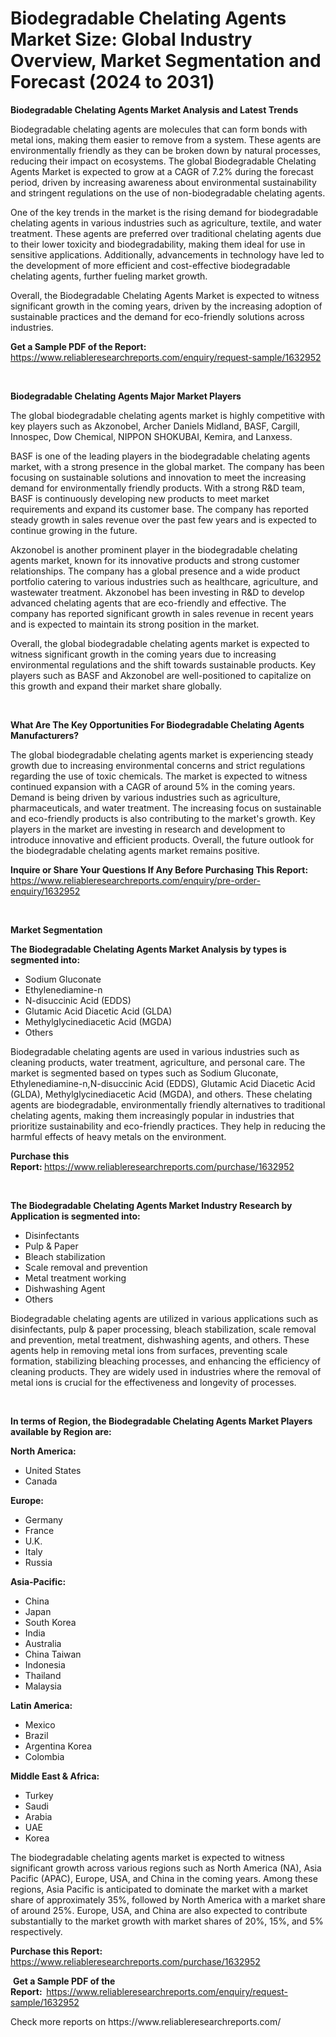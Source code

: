 <p><h1>Biodegradable Chelating Agents Market Size: Global Industry Overview, Market Segmentation and Forecast (2024 to 2031)</h1></p><p><strong>Biodegradable Chelating Agents Market Analysis and Latest Trends</strong></p>
<p><p>Biodegradable chelating agents are molecules that can form bonds with metal ions, making them easier to remove from a system. These agents are environmentally friendly as they can be broken down by natural processes, reducing their impact on ecosystems. The global Biodegradable Chelating Agents Market is expected to grow at a CAGR of 7.2% during the forecast period, driven by increasing awareness about environmental sustainability and stringent regulations on the use of non-biodegradable chelating agents.</p><p>One of the key trends in the market is the rising demand for biodegradable chelating agents in various industries such as agriculture, textile, and water treatment. These agents are preferred over traditional chelating agents due to their lower toxicity and biodegradability, making them ideal for use in sensitive applications. Additionally, advancements in technology have led to the development of more efficient and cost-effective biodegradable chelating agents, further fueling market growth.</p><p>Overall, the Biodegradable Chelating Agents Market is expected to witness significant growth in the coming years, driven by the increasing adoption of sustainable practices and the demand for eco-friendly solutions across industries.</p></p>
<p><strong>Get a Sample PDF of the Report:&nbsp;</strong> <a href="https://www.reliableresearchreports.com/enquiry/request-sample/1632952">https://www.reliableresearchreports.com/enquiry/request-sample/1632952</a></p>
<p>&nbsp;</p>
<p><strong>Biodegradable Chelating Agents Major Market Players</strong></p>
<p><p>The global biodegradable chelating agents market is highly competitive with key players such as Akzonobel, Archer Daniels Midland, BASF, Cargill, Innospec, Dow Chemical, NIPPON SHOKUBAI, Kemira, and Lanxess.</p><p>BASF is one of the leading players in the biodegradable chelating agents market, with a strong presence in the global market. The company has been focusing on sustainable solutions and innovation to meet the increasing demand for environmentally friendly products. With a strong R&D team, BASF is continuously developing new products to meet market requirements and expand its customer base. The company has reported steady growth in sales revenue over the past few years and is expected to continue growing in the future.</p><p>Akzonobel is another prominent player in the biodegradable chelating agents market, known for its innovative products and strong customer relationships. The company has a global presence and a wide product portfolio catering to various industries such as healthcare, agriculture, and wastewater treatment. Akzonobel has been investing in R&D to develop advanced chelating agents that are eco-friendly and effective. The company has reported significant growth in sales revenue in recent years and is expected to maintain its strong position in the market.</p><p>Overall, the global biodegradable chelating agents market is expected to witness significant growth in the coming years due to increasing environmental regulations and the shift towards sustainable products. Key players such as BASF and Akzonobel are well-positioned to capitalize on this growth and expand their market share globally.</p></p>
<p>&nbsp;</p>
<p><strong>What Are The Key Opportunities For Biodegradable Chelating Agents Manufacturers?</strong></p>
<p><p>The global biodegradable chelating agents market is experiencing steady growth due to increasing environmental concerns and strict regulations regarding the use of toxic chemicals. The market is expected to witness continued expansion with a CAGR of around 5% in the coming years. Demand is being driven by various industries such as agriculture, pharmaceuticals, and water treatment. The increasing focus on sustainable and eco-friendly products is also contributing to the market's growth. Key players in the market are investing in research and development to introduce innovative and efficient products. Overall, the future outlook for the biodegradable chelating agents market remains positive.</p></p>
<p><strong>Inquire or Share Your Questions If Any Before Purchasing This Report:</strong> <a href="https://www.reliableresearchreports.com/enquiry/pre-order-enquiry/1632952">https://www.reliableresearchreports.com/enquiry/pre-order-enquiry/1632952</a></p>
<p>&nbsp;</p>
<p><strong>Market Segmentation</strong></p>
<p><strong>The Biodegradable Chelating Agents Market Analysis by types is segmented into:</strong></p>
<p><ul><li>Sodium Gluconate</li><li>Ethylenediamine-n</li><li>N-disuccinic Acid (EDDS)</li><li>Glutamic Acid Diacetic Acid (GLDA)</li><li>Methylglycinediacetic Acid (MGDA)</li><li>Others</li></ul></p>
<p><p>Biodegradable chelating agents are used in various industries such as cleaning products, water treatment, agriculture, and personal care. The market is segmented based on types such as Sodium Gluconate, Ethylenediamine-n,N-disuccinic Acid (EDDS), Glutamic Acid Diacetic Acid (GLDA), Methylglycinediacetic Acid (MGDA), and others. These chelating agents are biodegradable, environmentally friendly alternatives to traditional chelating agents, making them increasingly popular in industries that prioritize sustainability and eco-friendly practices. They help in reducing the harmful effects of heavy metals on the environment.</p></p>
<p><strong>Purchase this Report:&nbsp;</strong><a href="https://www.reliableresearchreports.com/purchase/1632952">https://www.reliableresearchreports.com/purchase/1632952</a></p>
<p>&nbsp;</p>
<p><strong>The Biodegradable Chelating Agents Market Industry Research by Application is segmented into:</strong></p>
<p><ul><li>Disinfectants</li><li>Pulp & Paper</li><li>Bleach stabilization</li><li>Scale removal and prevention</li><li>Metal treatment working</li><li>Dishwashing Agent</li><li>Others</li></ul></p>
<p><p>Biodegradable chelating agents are utilized in various applications such as disinfectants, pulp & paper processing, bleach stabilization, scale removal and prevention, metal treatment, dishwashing agents, and others. These agents help in removing metal ions from surfaces, preventing scale formation, stabilizing bleaching processes, and enhancing the efficiency of cleaning products. They are widely used in industries where the removal of metal ions is crucial for the effectiveness and longevity of processes.</p></p>
<p>&nbsp;</p>
<p><strong>In terms of Region, the Biodegradable Chelating Agents Market Players available by Region are:</strong></p>
<p>
    <p> <strong> North America: </strong>
        <ul>
            <li>United States</li>
            <li>Canada</li>
        </ul>
        </p> 
    <p> <strong> Europe: </strong>
        <ul>
            <li>Germany</li>
            <li>France</li>
            <li>U.K.</li>
            <li>Italy</li>
            <li>Russia</li>
        </ul>
        </p> 
    <p> <strong> Asia-Pacific: </strong>
        <ul>
            <li>China</li>
            <li>Japan</li>
            <li>South Korea</li>
            <li>India</li>
            <li>Australia</li>
            <li>China Taiwan</li>
            <li>Indonesia</li>
            <li>Thailand</li>
            <li>Malaysia</li>
        </ul>
        </p> 
    <p> <strong> Latin America: </strong>
        <ul>
            <li>Mexico</li>
            <li>Brazil</li>
            <li>Argentina Korea</li>
            <li>Colombia</li>
        </ul>
        </p> 
    <p> <strong> Middle East & Africa: </strong>
        <ul>
            <li>Turkey</li>
            <li>Saudi</li>
            <li>Arabia</li>
            <li>UAE</li>
            <li>Korea</li>
        </ul>
    </p>
    </p>
<p><p>The biodegradable chelating agents market is expected to witness significant growth across various regions such as North America (NA), Asia Pacific (APAC), Europe, USA, and China in the coming years. Among these regions, Asia Pacific is anticipated to dominate the market with a market share of approximately 35%, followed by North America with a market share of around 25%. Europe, USA, and China are also expected to contribute substantially to the market growth with market shares of 20%, 15%, and 5% respectively.</p></p>
<p><strong>Purchase this Report: </strong><a href="https://www.reliableresearchreports.com/purchase/1632952">https://www.reliableresearchreports.com/purchase/1632952</a></p>
<p>&nbsp;<strong>Get a Sample PDF of the Report:&nbsp;&nbsp;</strong><a href="https://www.reliableresearchreports.com/enquiry/request-sample/1632952">https://www.reliableresearchreports.com/enquiry/request-sample/1632952</a></p>
<p><strong></strong></p>
<p>Check more reports on https://www.reliableresearchreports.com/</p>
